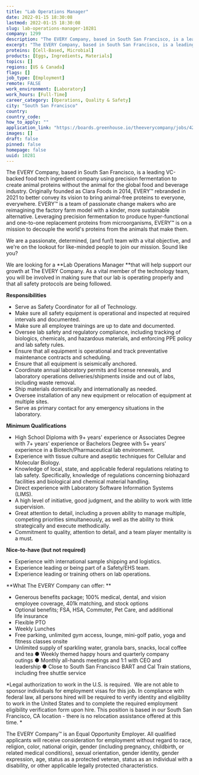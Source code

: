 ```yaml
---
title: "Lab Operations Manager"
date: 2022-01-15 18:30:08
lastmod: 2022-01-15 18:30:08
slug: lab-operations-manager-10281
company: 1299
description: "The EVERY Company, based in South San Francisco, is a leading VC-backed food tech ingredient company using precision fermentation to create animal proteins without the animal for the global food and beverage industry. Originally founded as Clara Foods in 2014, EVERY™ rebranded in 2021 to better convey its vision to bring animal-free proteins to everyone, everywhere. EVERY™ is a team of passionate change makers who are reimagining the factory farm model with a kinder, more sustainable alternative."
excerpt: "The EVERY Company, based in South San Francisco, is a leading VC-backed food tech ingredient company using precision fermentation to create animal proteins without the animal for the global food and beverage industry. Originally founded as Clara Foods in 2014, EVERY™ rebranded in 2021 to better convey its vision to bring animal-free proteins to everyone, everywhere. EVERY™ is a team of passionate change makers who are reimagining the factory farm model with a kinder, more sustainable alternative."
proteins: [Cell-Based, Microbial]
products: [Eggs, Ingredients, Materials]
topics: []
regions: [US & Canada]
flags: []
job_type: [Employment]
remote: FALSE
work_environment: [Laboratory]
work_hours: [Full-Time]
career_category: [Operations, Quality & Safety]
city: "South San Francisco"
country: 
country_code: 
how_to_apply: ""
application_link: "https://boards.greenhouse.io/theeverycompany/jobs/4288677004"
images: []
draft: false
pinned: false
homepage: false
uuid: 10281
---
```

The EVERY Company, based in South San Francisco, is a leading VC-backed
food tech ingredient company using precision fermentation to create
animal proteins without the animal for the global food and beverage
industry. Originally founded as Clara Foods in 2014, EVERY™ rebranded in
2021 to better convey its vision to bring animal-free proteins to
everyone, everywhere. EVERY™ is a team of passionate change makers who
are reimagining the factory farm model with a kinder, more sustainable
alternative. Leveraging precision fermentation to produce
hyper-functional and one-to-one replacement proteins from
microorganisms, EVERY™ is on a mission to decouple the world's proteins
from the animals that make them.

We are a passionate, determined, (and fun!) team with a vital objective,
and we\'re on the lookout for like-minded people to join our mission.
Sound like you?

We are looking for a **Lab Operations Manager **that will help support
our growth at The EVERY Company. As a vital member of the technology
team, you will be involved in making sure that our lab is operating
properly and that all safety protocols are being followed.

**Responsibilities**

-   Serve as Safety Coordinator for all of Technology.
-   Make sure all safety equipment is operational and inspected at
    required intervals and documented.
-   Make sure all employee trainings are up to date and documented.
-   Oversee lab safety and regulatory compliance, including tracking of
    biologics, chemicals, and hazardous materials, and enforcing PPE
    policy and lab safety rules.
-   Ensure that all equipment is operational and track preventative
    maintenance contracts and scheduling.
-   Ensure that all equipment is seismically anchored.
-   Coordinate annual laboratory permits and license renewals, and
    laboratory operations deliveries/shipments inside and out of labs,
    including waste removal.
-   Ship materials domestically and internationally as needed.
-   Oversee installation of any new equipment or relocation of equipment
    at multiple sites.
-   Serve as primary contact for any emergency situations in the
    laboratory. 

**Minimum Qualifications**

-   High School Diploma with 9+ years' experience or Associates Degree
    with 7+ years' experience or Bachelors Degree with 5+ years'
    experience in a Biotech/Pharmaceutical lab environment.
-   Experience with tissue culture and aseptic techniques for Cellular
    and Molecular Biology.
-   Knowledge of local, state, and applicable federal regulations
    relating to lab safety. Specifically, knowledge of regulations
    concerning biohazard facilities and biological and chemical material
    handling.
-   Direct experience with Laboratory Software Information Systems
    (LIMS). 
-   A high level of initiative, good judgment, and the ability to work
    with little supervision.
-   Great attention to detail, including a proven ability to manage
    multiple, competing priorities simultaneously, as well as the
    ability to think strategically and execute methodically.
-   Commitment to quality, attention to detail, and a team player
    mentality is a must.

**Nice-to-have (but not required)**

-   Experience with international sample shipping and logistics. 
-   Experience leading or being part of a Safety/EHS team. 
-   Experience leading or training others on lab operations.

**What The EVERY Company can offer: **

-   Generous benefits package; 100% medical, dental, and vision
    employee coverage, 401k matching, and stock options
-   Optional benefits; FSA, HSA, Commuter, Pet Care, and additional
    life insurance
-   Flexible PTO
-   Weekly Lunches
-   Free parking, unlimited gym access, lounge, mini-golf patio, yoga
    and fitness classes onsite
-   Unlimited supply of sparkling water, granola bars, snacks, local
    coffee and tea ● Weekly themed happy hours and quarterly company
    outings ● Monthly all-hands meetings and 1:1 with CEO and
    leadership ● Close to South San Francisco BART and Cal Train
    stations, including free shuttle service

*Legal authorization to work in the U.S. is required.  We are not able
to sponsor individuals for employment visas for this job. In compliance
with federal law, all persons hired will be required to verify identity
and eligibility to work in the United States and to complete the
required employment eligibility verification form upon hire. This
position is based in our South San Francisco, CA location - there is no
relocation assistance offered at this time. *

The EVERY Company™ is an Equal Opportunity Employer. All qualified
applicants will receive consideration for employment without regard to
race, religion, color, national origin, gender (including pregnancy,
childbirth, or related medical conditions), sexual orientation, gender
identity, gender expression, age, status as a protected veteran, status
as an individual with a disability, or other applicable legally
protected characteristics.

